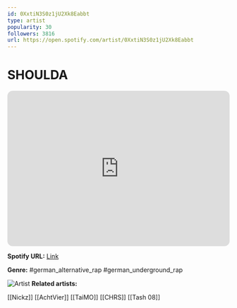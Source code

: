 ```yaml
---
id: 0XxtiN3S0z1jU2Xk8Eabbt
type: artist
popularity: 30
followers: 3816
url: https://open.spotify.com/artist/0XxtiN3S0z1jU2Xk8Eabbt
---
```

# SHOULDA

<iframe style="border-radius:12px" src="https://open.spotify.com/embed/artist/0XxtiN3S0z1jU2Xk8Eabbt" width="100%" height="352" frameBorder="0" allowfullscreen="" allow="autoplay; clipboard-write; encrypted-media; fullscreen; picture-in-picture" loading="lazy"></iframe>

**Spotify URL:** [Link](https://open.spotify.com/artist/0XxtiN3S0z1jU2Xk8Eabbt)

**Genre:**  #german_alternative_rap #german_underground_rap

![Artist](https://i.scdn.co/image/ab6761610000e5eb7871058f818d356d5b54bb0d)
**Related artists:**

[[Nickz]]
[[AchtVier]]
[[TaiMO]]
[[CHRS]]
[[Tash 08]]
